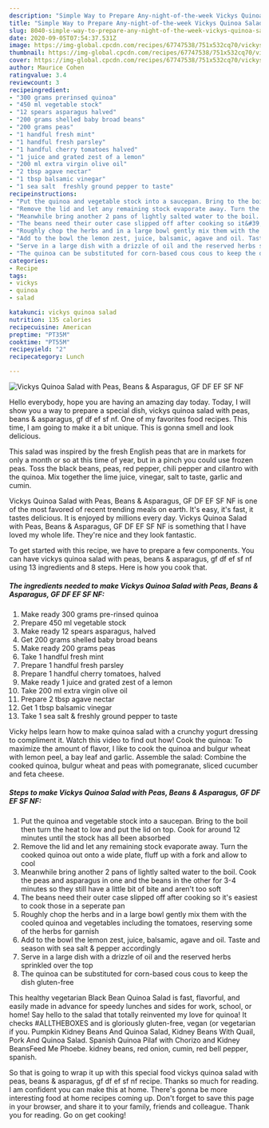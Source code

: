 ```yaml
---
description: "Simple Way to Prepare Any-night-of-the-week Vickys Quinoa Salad with Peas, Beans &amp;amp; Asparagus, GF DF EF SF NF"
title: "Simple Way to Prepare Any-night-of-the-week Vickys Quinoa Salad with Peas, Beans &amp;amp; Asparagus, GF DF EF SF NF"
slug: 8040-simple-way-to-prepare-any-night-of-the-week-vickys-quinoa-salad-with-peas-beans-and-amp-asparagus-gf-df-ef-sf-nf
date: 2020-09-05T07:54:37.531Z
image: https://img-global.cpcdn.com/recipes/67747538/751x532cq70/vickys-quinoa-salad-with-peas-beans-asparagus-gf-df-ef-sf-nf-recipe-main-photo.jpg
thumbnail: https://img-global.cpcdn.com/recipes/67747538/751x532cq70/vickys-quinoa-salad-with-peas-beans-asparagus-gf-df-ef-sf-nf-recipe-main-photo.jpg
cover: https://img-global.cpcdn.com/recipes/67747538/751x532cq70/vickys-quinoa-salad-with-peas-beans-asparagus-gf-df-ef-sf-nf-recipe-main-photo.jpg
author: Maurice Cohen
ratingvalue: 3.4
reviewcount: 3
recipeingredient:
- "300 grams prerinsed quinoa"
- "450 ml vegetable stock"
- "12 spears asparagus halved"
- "200 grams shelled baby broad beans"
- "200 grams peas"
- "1 handful fresh mint"
- "1 handful fresh parsley"
- "1 handful cherry tomatoes halved"
- "1 juice and grated zest of a lemon"
- "200 ml extra virgin olive oil"
- "2 tbsp agave nectar"
- "1 tbsp balsamic vinegar"
- "1 sea salt  freshly ground pepper to taste"
recipeinstructions:
- "Put the quinoa and vegetable stock into a saucepan. Bring to the boil then turn the heat to low and put the lid on top. Cook for around 12 minutes until the stock has all been absorbed"
- "Remove the lid and let any remaining stock evaporate away. Turn the cooked quinoa out onto a wide plate, fluff up with a fork and allow to cool"
- "Meanwhile bring another 2 pans of lightly salted water to the boil. Cook the peas and asparagus in one and the beans in the other for 3-4 minutes so they still have a little bit of bite and aren&#39;t too soft"
- "The beans need their outer case slipped off after cooking so it&#39;s easiest to cook those in a seperate pan"
- "Roughly chop the herbs and in a large bowl gently mix them with the cooled quinoa and vegetables including the tomatoes, reserving some of the herbs for garnish"
- "Add to the bowl the lemon zest, juice, balsamic, agave and oil. Taste and season with sea salt &amp; pepper accordingly"
- "Serve in a large dish with a drizzle of oil and the reserved herbs sprinkled over the top"
- "The quinoa can be substituted for corn-based cous cous to keep the dish gluten-free"
categories:
- Recipe
tags:
- vickys
- quinoa
- salad

katakunci: vickys quinoa salad 
nutrition: 135 calories
recipecuisine: American
preptime: "PT35M"
cooktime: "PT55M"
recipeyield: "2"
recipecategory: Lunch

---
```



![Vickys Quinoa Salad with Peas, Beans &amp; Asparagus, GF DF EF SF NF](https://img-global.cpcdn.com/recipes/67747538/751x532cq70/vickys-quinoa-salad-with-peas-beans-asparagus-gf-df-ef-sf-nf-recipe-main-photo.jpg)

Hello everybody, hope you are having an amazing day today. Today, I will show you a way to prepare a special dish, vickys quinoa salad with peas, beans &amp; asparagus, gf df ef sf nf. One of my favorites food recipes. This time, I am going to make it a bit unique. This is gonna smell and look delicious.

This salad was inspired by the fresh English peas that are in markets for only a month or so at this time of year, but in a pinch you could use frozen peas. Toss the black beans, peas, red pepper, chili pepper and cilantro with the quinoa. Mix together the lime juice, vinegar, salt to taste, garlic and cumin.

Vickys Quinoa Salad with Peas, Beans &amp; Asparagus, GF DF EF SF NF is one of the most favored of recent trending meals on earth. It's easy, it's fast, it tastes delicious. It is enjoyed by millions every day. Vickys Quinoa Salad with Peas, Beans &amp; Asparagus, GF DF EF SF NF is something that I have loved my whole life. They're nice and they look fantastic.


To get started with this recipe, we have to prepare a few components. You can have vickys quinoa salad with peas, beans &amp; asparagus, gf df ef sf nf using 13 ingredients and 8 steps. Here is how you cook that.

<!--inarticleads1-->

##### The ingredients needed to make Vickys Quinoa Salad with Peas, Beans &amp; Asparagus, GF DF EF SF NF:

1. Make ready 300 grams pre-rinsed quinoa
1. Prepare 450 ml vegetable stock
1. Make ready 12 spears asparagus, halved
1. Get 200 grams shelled baby broad beans
1. Make ready 200 grams peas
1. Take 1 handful fresh mint
1. Prepare 1 handful fresh parsley
1. Prepare 1 handful cherry tomatoes, halved
1. Make ready 1 juice and grated zest of a lemon
1. Take 200 ml extra virgin olive oil
1. Prepare 2 tbsp agave nectar
1. Get 1 tbsp balsamic vinegar
1. Take 1 sea salt &amp; freshly ground pepper to taste


Vicky helps learn how to make quinoa salad with a crunchy yogurt dressing to compliment it. Watch this video to find out how! Cook the quinoa: To maximize the amount of flavor, I like to cook the quinoa and bulgur wheat with lemon peel, a bay leaf and garlic. Assemble the salad: Combine the cooked quinoa, bulgur wheat and peas with pomegranate, sliced cucumber and feta cheese. 

<!--inarticleads2-->

##### Steps to make Vickys Quinoa Salad with Peas, Beans &amp; Asparagus, GF DF EF SF NF:

1. Put the quinoa and vegetable stock into a saucepan. Bring to the boil then turn the heat to low and put the lid on top. Cook for around 12 minutes until the stock has all been absorbed
1. Remove the lid and let any remaining stock evaporate away. Turn the cooked quinoa out onto a wide plate, fluff up with a fork and allow to cool
1. Meanwhile bring another 2 pans of lightly salted water to the boil. Cook the peas and asparagus in one and the beans in the other for 3-4 minutes so they still have a little bit of bite and aren&#39;t too soft
1. The beans need their outer case slipped off after cooking so it&#39;s easiest to cook those in a seperate pan
1. Roughly chop the herbs and in a large bowl gently mix them with the cooled quinoa and vegetables including the tomatoes, reserving some of the herbs for garnish
1. Add to the bowl the lemon zest, juice, balsamic, agave and oil. Taste and season with sea salt &amp; pepper accordingly
1. Serve in a large dish with a drizzle of oil and the reserved herbs sprinkled over the top
1. The quinoa can be substituted for corn-based cous cous to keep the dish gluten-free


This healthy vegetarian Black Bean Quinoa Salad is fast, flavorful, and easily made in advance for speedy lunches and sides for work, school, or home! Say hello to the salad that totally reinvented my love for quinoa! It checks #ALLTHEBOXES and is gloriously gluten-free, vegan (or vegetarian if you. Pumpkin Kidney Beans And Quinoa Salad, Kidney Beans With Quail, Pork And Quinoa Salad. Spanish Quinoa Pilaf with Chorizo and Kidney BeansFeed Me Phoebe. kidney beans, red onion, cumin, red bell pepper, spanish. 

So that is going to wrap it up with this special food vickys quinoa salad with peas, beans &amp; asparagus, gf df ef sf nf recipe. Thanks so much for reading. I am confident you can make this at home. There's gonna be more interesting food at home recipes coming up. Don't forget to save this page in your browser, and share it to your family, friends and colleague. Thank you for reading. Go on get cooking!
